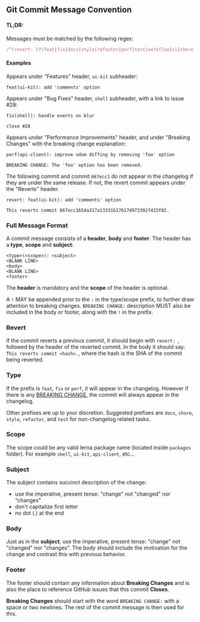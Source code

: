 ## Git Commit Message Convention

#### TL;DR:

Messages must be matched by the following regex:

``` js
/^(revert: )?(feat|fix|docs|style|refactor|perf|test|workflow|ci|chore|types)(\(.+\))?: .{1,50}/
```

#### Examples

Appears under "Features" header, `ui-kit` subheader:

```
feat(ui-kit): add 'comments' option
```

Appears under "Bug Fixes" header, `shell` subheader, with a link to issue #28:

```
fix(shell): handle events on blur

close #28
```

Appears under "Performance Improvements" header, and under "Breaking Changes" with the breaking change explanation:

```
perf(api-client): improve vdom diffing by removing 'foo' option

BREAKING CHANGE: The 'foo' option has been removed.
```

The following commit and commit `667ecc1` do not appear in the changelog if they are under the same release. If not, the revert commit appears under the "Reverts" header.

```
revert: feat(ui-kit): add 'comments' option

This reverts commit 667ecc1654a317a13331b17617d973392f415f02.
```

### Full Message Format

A commit message consists of a **header**, **body** and **footer**.  The header has a **type**, **scope** and **subject**:

```
<type>(<scope>): <subject>
<BLANK LINE>
<body>
<BLANK LINE>
<footer>
```

The **header** is mandatory and the **scope** of the header is optional.

A `!` MAY be appended prior to the `:` in the type/scope prefix, to further draw attention to breaking changes. `BREAKING CHANGE:` description MUST also be included in the body or footer, along with the `!` in the prefix.

### Revert

If the commit reverts a previous commit, it should begin with `revert: `, followed by the header of the reverted commit. In the body it should say: `This reverts commit <hash>.`, where the hash is the SHA of the commit being reverted.

### Type

If the prefix is `feat`, `fix` or `perf`, it will appear in the changelog. However if there is any [BREAKING CHANGE](#footer), the commit will always appear in the changelog.

Other prefixes are up to your discretion. Suggested prefixes are `docs`, `chore`, `style`, `refactor`, and `test` for non-changelog related tasks.

### Scope

The scope could be any valid lerna package name (located inside `packages` folder). For example `shell`, `ui-kit`, `api-client`, etc...

### Subject

The subject contains succinct description of the change:

* use the imperative, present tense: "change" not "changed" nor "changes"
* don't capitalize first letter
* no dot (.) at the end

### Body

Just as in the **subject**, use the imperative, present tense: "change" not "changed" nor "changes".
The body should include the motivation for the change and contrast this with previous behavior.

### Footer

The footer should contain any information about **Breaking Changes** and is also the place to
reference GitHub issues that this commit **Closes**.

**Breaking Changes** should start with the word `BREAKING CHANGE:` with a space or two newlines. The rest of the commit message is then used for this.

